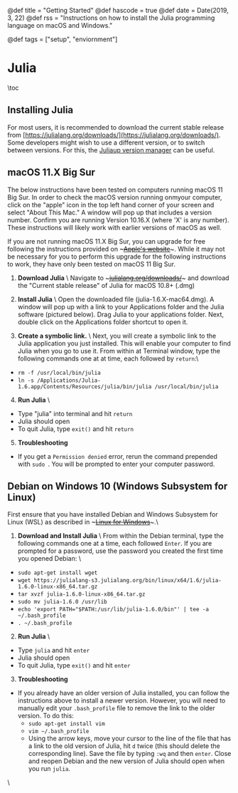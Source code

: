@def title = "Getting Started"
@def hascode = true
@def date = Date(2019, 3, 22)
@def rss = "Instructions on how to install the Julia programming language on macOS and Windows."

@def tags = ["setup", "enviornment"]

# Julia

\toc

## Installing Julia

For most users, it is recommended to download the current stable release from [https://julialang.org/downloads/](https://julialang.org/downloads/).
Some developers might wish to use a different version, or to switch between versions.
For this, the [Juliaup version manager](https://github.com/JuliaLang/juliaup) can be useful.

## macOS 11.X Big Sur
The below instructions have been tested on computers running macOS 11 Big Sur. In order to check the macOS version running onmyour computer, click on the "apple" icon in the top left hand corner of your screen and select "About This Mac." A window will pop up that includes a version number. Confirm you are running Version 10.16.X (where 'X' is any number). These instructions will likely work with earlier versions of macOS as well.

If you are not running macOS 11.X Big Sur, you can upgrade for free following the instructions provided on ~~~<a href="https://support.apple.com/en-us/HT201475" target="_blank">Apple's website</a>~~~. While it may not be necessary for you to perform this upgrade for the following instructions to work, they have only been tested on macOS 11 Big Sur.

1. **Download Julia** \\
Navigate to ~~~<a href="https://julialang.org/downloads/" target="_blank">julialang.org/downloads/</a>~~~ and download the "Current stable release" of Julia for macOS 10.8+ (.dmg)

2. **Install Julia** \\ 
Open the downloaded file (julia-1.6.X-mac64.dmg). A window will pop up with a link to your Applications folder and the Julia software (pictured below). Drag Julia to your applications folder. Next, double click on the Applications folder shortcut to open it.

3. **Create a symbolic link.** \\
Next, you will create a symbolic link to the Julia application you just installed. This will enable your computer to find Julia when you go to use it. From within at Terminal window, type the following commands one at at time, each followed by `return`:\\
* `rm -f /usr/local/bin/julia`
* `ln -s /Applications/Julia-1.6.app/Contents/Resources/julia/bin/julia /usr/local/bin/julia`

4. **Run Julia** \\
* Type "julia" into terminal and hit `return`
* Julia should open
* To quit Julia, type `exit()` and hit `return`

5. **Troubleshooting**
* If you get a `Permission denied` error, rerun the command prepended with `sudo `. You will be prompted to enter your computer password.

## Debian on Windows 10 (Windows Subsystem for Linux)
First ensure that you have installed Debian and Windows Subsystem for Linux (WSL) as described in ~~~<a href="/programming/setup/wsl/">Linux for Windows</a>~~~.\\

1. **Download and Install Julia** \\
From within the Debian terminal, type the following commands one at a time, each followed `Enter`. If you are prompted for a password, use the password you created the first time you opened Debian: \\
* `sudo apt-get install wget`
* `wget https://julialang-s3.julialang.org/bin/linux/x64/1.6/julia-1.6.0-linux-x86_64.tar.gz`
* `tar xvzf julia-1.6.0-linux-x86_64.tar.gz`
* `sudo mv julia-1.6.0 /usr/lib`
* `echo 'export PATH="$PATH:/usr/lib/julia-1.6.0/bin"' | tee -a ~/.bash_profile`
* `. ~/.bash_profile`

2. **Run Julia** \\
* Type `julia` and hit `enter`
* Julia should open
* To quit Julia, type `exit()` and hit `enter`

3. **Troubleshooting**
* If you already have an older version of Julia installed, you can follow the instructions above to install a newer version. However, you will need to manually edit your `.bash_profile` file to remove the link to the older version. To do this:
    * `sudo apt-get install vim`
    * `vim ~/.bash_profile`
    * Using the arrow keys, move your cursor to the line of the file that has a link to the old version of Julia, hit `d` twice (this should delete the corresponding line). Save the file by typing `:wq` and then `enter`. Close and reopen Debian and the new version of Julia should open when you run `julia`.

\\
